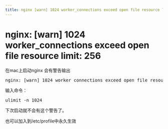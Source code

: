 ```yaml
---
title: nginx [warn] 1024 worker_connections exceed open file resource limit 256
---
```


# nginx: [warn] 1024 worker_connections exceed open file resource limit: 256

<p>在mac上启动nginx 会有警告输出</p><pre class="brush:bash;toolbar:false">nginx:&nbsp;[warn]&nbsp;1024&nbsp;worker_connections&nbsp;exceed&nbsp;open&nbsp;file&nbsp;resource&nbsp;limit:&nbsp;256</pre><p>输入命令：</p><pre class="brush:as3;toolbar:false">ulimit&nbsp;-n&nbsp;1024</pre><p>下次启动就不会有这个警告了。</p><p>也可以加入到/etc/profile中永久生效</p>




